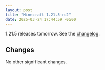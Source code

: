 ```yaml
---
layout: post
title: "Minecraft 1.21.5-rc2"
date: 2025-03-24 17:44:59 -0500
---
```


1.21.5 releases tomorrow. See the [changelog](https://www.minecraft.net/en-us/article/minecraft-1-21-5-release-candidate-2).

## Changes

No other significant changes.


